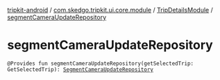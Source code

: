[tripkit-android](../../index.md) / [com.skedgo.tripkit.ui.core.module](../index.md) / [TripDetailsModule](index.md) / [segmentCameraUpdateRepository](./segment-camera-update-repository.md)

# segmentCameraUpdateRepository

`@Provides fun segmentCameraUpdateRepository(getSelectedTrip: GetSelectedTrip): `[`SegmentCameraUpdateRepository`](../../com.skedgo.tripkit.ui.routing/-segment-camera-update-repository/index.md)